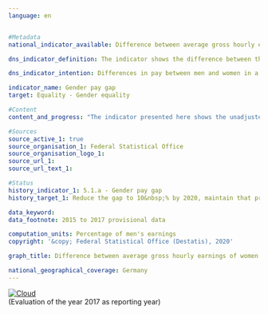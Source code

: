 ```yaml
---                   
language: en                   


#Metadata                   
national_indicator_available: Difference between average gross hourly earnings of women and men                   

dns_indicator_definition: The indicator shows the difference between the average gross hourly earnings of women and men expressed as a percentage of the average gross hourly earnings of men.<sub> Text from the Indicator Report 2018</sub>                   

dns_indicator_intention: Differences in pay between men and women in a modern business-oriented society are a sign of social inequality. A narrowing of pay disparities indicates progress on the road to equality. The Federal Government is therefore pursuing the goal of reducing the pay gap to 10&nbsp;% by 2020.<sub> Text from the Indicator Report 2018</sub>                   

indicator_name: Gender pay gap                   
target: Equality - Gender equality                   

#Content                    
content_and_progress: "The indicator presented here shows the unadjusted gender pay gap. Therefore, it only expresses the relative average gross hourly earnings as a ratio without considering the underlying causes, such as qualification, occupation or a different employment history.<br><br>The data for the indicator are based on the four-yearly structure of earnings survey conducted by the statistical offices of the Länder as a representative sample survey covering a maximum of 60,000 businesses who are obliged to provide the requested information. Based on these data, results are provided by age, educational attainment, performance group, activity, collective agreement, company size class and economic sector, and the adjusted gender pay gap (GPG) is published. For the interim years, the unadjusted GPG is updated using the rates of change from the quarterly survey of earnings. In the following, the EU definition is used for the adjusted and unadjusted GPG; it excludes employees in “agriculture, forestry and fishing”, “public administration and defence; compulsory social security” and in micro-enterprises.<br><br>In 2017, the unadjusted gender pay gap was 21&nbsp;% on average. This means that the average gross hourly earnings of women were by around one fifth lower than those earnings of men. Since 1995 the unadjusted GPG has scarcely changed. Hence, if the trend recorded over the last five years continues, the goal set for 2020 will not be achieved.<br><br>On an EU average, the unadjusted GPG was 16&nbsp;% in 2016. The countries with the smallest differences in unadjusted gross hourly earnings, along with Italy and Romania (5&nbsp;%), were Belgium and Luxembourg (6&nbsp;%). Only in Estonia (25&nbsp;%) and the Czech Republic (22&nbsp;%) was the unadjusted GPG higher in 2016 than in Germany (21&nbsp;%).<br><br>However, there was no uniform picture for Germany. The unadjusted gender pay gap varied markedly between the Länder: in 2017, the GPG was highest in Baden-Württemberg with 27&nbsp;%, whereas in Saxony-Anhalt with its overall lower earnings level it was only 2&nbsp;%.<br><br>The factors underlying the GPG can be studied every four years based on the detailed results of the structure of earnings survey. The results for 2014 are currently available. These factors, which determine the differences in earnings, are subject to long-term change processes and therefore relatively stable over time. The main quantifiable reasons underlying the unadjusted GPG are women and men working in different sectors and occupations and the unequal division of job requirements in terms of leadership and qualification. In addition, women are more likely than men to be in part-time or marginal employment.<br><br>The above reasons explain, in statistical terms, around three quarters of the difference between hourly earnings at national level. The adjusted GPG of 6&nbsp;% in 2014 accounts for the remaining quarter of the difference in earnings.<br><br>Compared with the unadjusted GPG, the adjusted GPG presents a much more uniform picture at the level of the Länder. In 2014, it was between 4&nbsp;% (in Thuringia) and 10&nbsp;% (in Brandenburg).<sub> Text from the Indicator Report 2018</sub>"                   

#Sources
source_active_1: true                           
source_organisation_1: Federal Statistical Office                           
source_organisation_logo_1:                            
source_url_1:                            
source_url_text_1:                            

#Status                   
history_indicator_1: 5.1.a - Gender pay gap                   
history_target_1: Reduce the gap to 10&nbsp;% by 2020, maintain that proportion up to 2030 

data_keyword:                    
data_footnote: 2015 to 2017 provisional data                   

computation_units: Percentage of men's earnings                   
copyright: '&copy; Federal Statistical Office (Destatis), 2020'                   

graph_title: Difference between average gross hourly earnings of women and men                   

national_geographical_coverage: Germany                   
---
```

<div>                           
  <div class="my-header">                           
    <a href="https://nachhaltige-entwicklung-deutschland.github.io/open-sdg-site-starter/status/"><img src="https://g205sdgs.github.io/sdg-indicators/public/Wettersymbole/Wolke.png" alt="Cloud" />                           
    </a>                           
  </div>
  <div class="my-header-note">
    <span>(Evaluation of the year 2017 as reporting year)</span>
  </div>                           
</div>